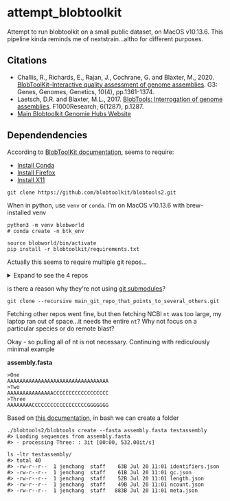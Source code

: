 # attempt_blobtoolkit

Attempt to run blobtoolkit on a small public dataset, on MacOS v10.13.6. This pipeline kinda reminds me of nextstrain...altho for different purposes.

## Citations

* Challis, R., Richards, E., Rajan, J., Cochrane, G. and Blaxter, M., 2020. [BlobToolKit–Interactive quality assessment of genome assemblies](https://pubmed.ncbi.nlm.nih.gov/32071071/). G3: Genes, Genomes, Genetics, 10(4), pp.1361-1374.
* Laetsch, D.R. and Blaxter, M.L., 2017. [BlobTools: Interrogation of genome assemblies](https://f1000research.com/articles/6-1287). F1000Research, 6(1287), p.1287.
* [Main Blobtoolkit Genomie Hubs Website](https://blobtoolkit.genomehubs.org/)

## Dependendencies

According to [BlobToolKit documentation](https://blobtoolkit.genomehubs.org/install/), seems to require:

* [Install Conda](https://docs.conda.io/projects/conda/en/latest/user-guide/install/)
* [Install Firefox](https://www.mozilla.org/en-US/firefox/new/)
* [Install X11](https://kb.thayer.dartmouth.edu/article/336-x11-for-windows-and-mac)


```
git clone https://github.com/blobtoolkit/blobtools2.git
```

When in python, use `venv` or `conda`. I'm on MacOS v10.13.6 with brew-installed venv

```
python3 -m venv blobworld
# conda create -n btk_env

source blobworld/bin/activate
pip install -r blobtoolkit/requirements.txt
```

Actually this seems to require multiple git repos... 

<details><summary>Expand to see the 4 repos</summary>

```
git clone https://github.com/blobtoolkit/blobtools2;
git clone https://github.com/blobtoolkit/viewer;
git clone https://github.com/blobtoolkit/specification;
git clone https://github.com/blobtoolkit/insdc-pipeline;
```

</details>

is there a reason why they're not using [git submodules](https://www.vogella.com/tutorials/GitSubmodules/article.html)?

```
git clone --recursive main_git_repo_that_points_to_several_others.git 
```

Fetching other repos went fine, but then fetching NCBI `nt` was too large, my laptop ran out of space...it needs the entire `nt`? Why not focus on a particular species or do remote blast?

Okay - so pulling all of nt is not necessary. Continuing with rediculously minimal example

**assembly.fasta**

```
>One
AAAAAAAAAAAAAAAAAAAAAAAAAAAAAAAAA
>Two
AAAAAAAAAAAAAAACCCCCCCCCCCCCCCCCC
>Three
AAAAAAAACCCCCCCCCCCCCCCCCCGGGGGGG
```

Based on [this documentation](https://blobtoolkit.genomehubs.org/blobtools2/blobtools2-tutorials/getting-started-with-blobtools2/#create_blobdir), in bash we can create a folder

```
./blobtools2/blobtools create --fasta assembly.fasta testassembly
#> Loading sequences from assembly.fasta
#> - processing Three: : 3it [00:00, 532.00it/s]

ls -ltr testassembly/
#> total 40
#> -rw-r--r--  1 jenchang  staff    63B Jul 20 11:01 identifiers.json
#> -rw-r--r--  1 jenchang  staff    61B Jul 20 11:01 gc.json
#> -rw-r--r--  1 jenchang  staff    52B Jul 20 11:01 length.json
#> -rw-r--r--  1 jenchang  staff    49B Jul 20 11:01 ncount.json
#> -rw-r--r--  1 jenchang  staff   883B Jul 20 11:01 meta.json
```
